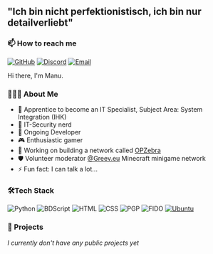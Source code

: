 ## "Ich bin nicht perfektionistisch, ich bin nur detailverliebt"

### 📫 How to reach me

[![GitHub](https://img.shields.io/badge/Follow-FFFFFF?style=flat-square&logo=github&logoColor=181717)](https://github.com/fuerstlicher)
[![Discord](https://img.shields.io/badge/Discord-7289DA?style=flat-square&logo=discord&logoColor=white)](https://discord.com/users/477070826668294155)
[![Email](https://img.shields.io/badge/manu@opzebra.de-FFFFFF?style=flat-square&logo=gmail&logoColor=red)](mailto:manu@opzebra.de)

Hi there, I'm Manu.

### 👨🏻‍💻 About Me

- 💼  Apprentice to become an IT Specialist, Subject Area: System Integration (IHK)
- 🛟  IT-Security nerd
- 🌱  Ongoing Developer
- 🎮  Enthusiastic gamer
- 🔭  Working on building a network called <a href="https://github.com/OPZebra">OPZebra</a>
- 🛡️  Volunteer moderator <a href="https://github.com/greeveu">@Greev.eu</a> Minecraft minigame network
- ⚡  Fun fact: I can talk a lot...

### 🛠Tech Stack

![Python](https://img.shields.io/badge/Python-3776AB?style=for-the-badge&logo=python&logoColor=white)
![BDScript](https://img.shields.io/badge/BDScript-FF8000?style=for-the-badge&logo=dev-dot-to&logoColor=white)
![HTML](https://img.shields.io/badge/HTML-E34F26?style=for-the-badge&logo=html5&logoColor=white)
![CSS](https://img.shields.io/badge/CSS-1572B6?style=for-the-badge&logo=css3&logoColor=white)
![PGP](https://img.shields.io/badge/PGP-008000?style=for-the-badge&logo=gnu-privacy-guard&logoColor=white)
![FIDO](https://img.shields.io/badge/FIDO-FFCC00?style=for-the-badge&logo=fido-alliance&logoColor=black)
[![Ubuntu](https://img.shields.io/badge/Ubuntu-%23E95420?style=for-the-badge&logo=ubuntu&logoColor=white)](https://ubuntu.com)

### 🔭 Projects
_I currently don't have any public projects yet_


